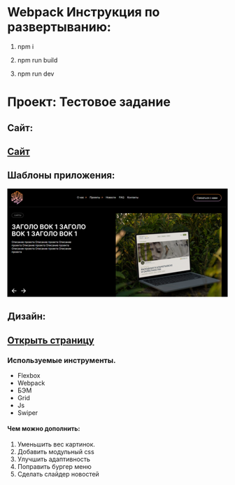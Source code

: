 # Webpack Инструкция по развертыванию:

1. npm i

2. npm run build 

3. npm run dev

# Проект: Тестовое задание

## Сайт:
## [Сайт](https://aleksandrsdkv.github.io/test500700/)

## Шаблоны приложения:
![Шаблон](./src/image/photo.png)

## Дизайн:
## [Открыть страницу](https://www.figma.com/file/FrRpHmdcQd9wgCGXFQJp6f/Тестовое-задание-для-разработчика?type=design&node-id=0-1&mode=design&t=Cj3id6a6mZCtfNmu-0)


### Используемые инструменты.

+ Flexbox
+ Webpack
+ БЭМ
+ Grid
+ Js
+ Swiper


#### Чем можно дополнить:

1. Уменьшить вес картинок.
2. Добавить модульный css
3. Улучшить адаптивность
4. Поправить бургер меню
5. Сделать слайдер новостей
